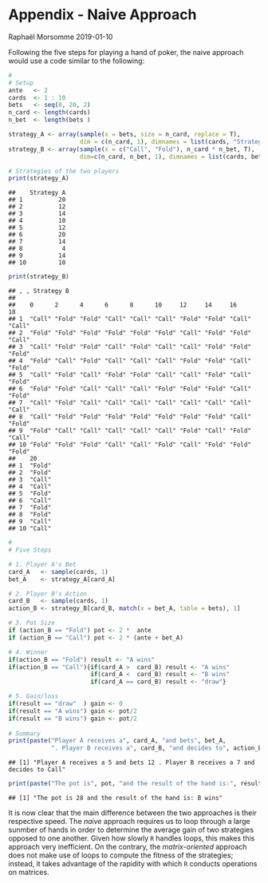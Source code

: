Appendix - Naive Approach
================
Raphaël Morsomme
2019-01-10

Following the five steps for playing a hand of poker, the naive approach would use a code similar to the following:

``` r
#
# Setup
ante   <- 2
cards  <- 1 : 10
bets   <- seq(0, 20, 2)
n_card <- length(cards)
n_bet  <- length(bets )

strategy_A <- array(sample(x = bets, size = n_card, replace = T), 
                    dim = c(n_card, 1), dimnames = list(cards, "Strategy A"))
strategy_B <- array(sample(x = c("Call", "Fold"), n_card * n_bet, T),
                    dim=c(n_card, n_bet, 1), dimnames = list(cards, bets, "Strategy B"))

# Strategies of the two players
print(strategy_A)
```

    ##    Strategy A
    ## 1          20
    ## 2          12
    ## 3          14
    ## 4          10
    ## 5          12
    ## 6          20
    ## 7          14
    ## 8           4
    ## 9          14
    ## 10         10

``` r
print(strategy_B)
```

    ## , , Strategy B
    ## 
    ##    0      2      4      6      8      10     12     14     16     18    
    ## 1  "Call" "Fold" "Fold" "Call" "Call" "Call" "Fold" "Fold" "Call" "Call"
    ## 2  "Fold" "Fold" "Fold" "Fold" "Fold" "Fold" "Call" "Fold" "Fold" "Call"
    ## 3  "Call" "Fold" "Fold" "Call" "Fold" "Call" "Call" "Fold" "Fold" "Fold"
    ## 4  "Fold" "Call" "Fold" "Call" "Call" "Call" "Fold" "Fold" "Call" "Fold"
    ## 5  "Call" "Fold" "Call" "Fold" "Fold" "Call" "Call" "Fold" "Call" "Fold"
    ## 6  "Fold" "Fold" "Call" "Call" "Call" "Fold" "Fold" "Fold" "Call" "Fold"
    ## 7  "Call" "Fold" "Call" "Call" "Call" "Call" "Call" "Call" "Call" "Call"
    ## 8  "Call" "Fold" "Fold" "Fold" "Fold" "Fold" "Fold" "Fold" "Call" "Fold"
    ## 9  "Fold" "Call" "Call" "Call" "Call" "Call" "Fold" "Call" "Fold" "Call"
    ## 10 "Fold" "Fold" "Fold" "Call" "Call" "Fold" "Call" "Fold" "Fold" "Fold"
    ##    20    
    ## 1  "Fold"
    ## 2  "Fold"
    ## 3  "Call"
    ## 4  "Call"
    ## 5  "Fold"
    ## 6  "Call"
    ## 7  "Fold"
    ## 8  "Fold"
    ## 9  "Call"
    ## 10 "Call"

``` r
#
# Five Steps

# 1. Player A's Bet
card_A   <- sample(cards, 1)
bet_A    <- strategy_A[card_A]

# 2. Player B's Action
card_B   <- sample(cards, 1)
action_B <- strategy_B[card_B, match(x = bet_A, table = bets), 1]

# 3. Pot Size
if (action_B == "Fold") pot <- 2 *  ante
if (action_B == "Call") pot <- 2 * (ante + bet_A)

# 4. Winner
if(action_B == "Fold") result <- "A wins"
if(action_B == "Call"){if(card_A >  card_B) result <- "A wins"
                       if(card_A <  card_B) result <- "B wins"
                       if(card_A == card_B) result <- "draw"}

# 5. Gain/loss
if(result == "draw"  ) gain <- 0
if(result == "A wins") gain <- pot/2
if(result == "B wins") gain <- pot/2
  
# Summary
print(paste("Player A receives a", card_A, "and bets", bet_A,
            ". Player B receives a", card_B, "and decides to", action_B))
```

    ## [1] "Player A receives a 5 and bets 12 . Player B receives a 7 and decides to Call"

``` r
print(paste("The pot is", pot, "and the result of the hand is:", result))
```

    ## [1] "The pot is 28 and the result of the hand is: B wins"

It is now clear that the main difference between the two approaches is their respective speed. The *naive* approach requires us to loop through a large sunmber of hands in order to determine the average gain of two strategies opposed to one another. Given how slowly `R` handles loops, this makes this approach very inefficient. On the contrary, the *matrix-oriented* approach does not make use of loops to compute the fitness of the strategies; instead, it takes advantage of the rapidity with which `R` conducts operations on matrices.
